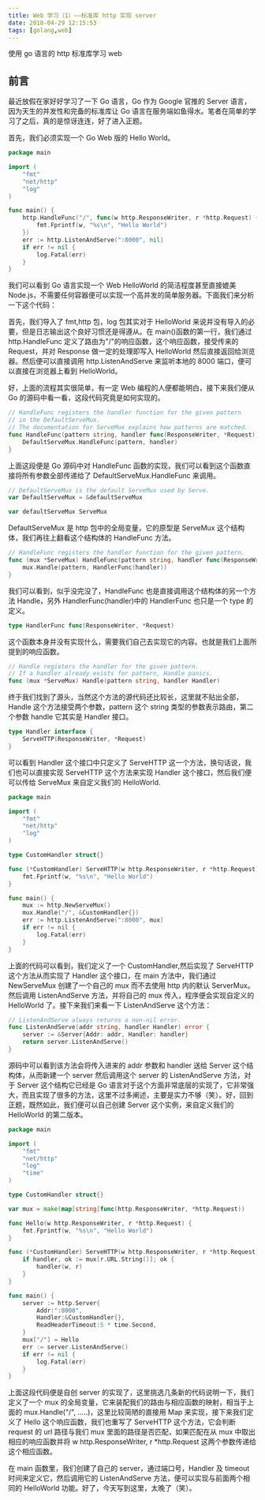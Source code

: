 ```yaml
---
title: Web 学习（1）——标准库 http 实现 server
date: 2018-04-29 12:15:53
tags: [golang,web]
---
```


使用 go 语言的 http 标准库学习 web

<!-- more -->

## 前言

最近放假在家好好学习了一下 Go 语言，Go 作为 Google 官推的 Server 语言，因为天生的并发性和完备的标准库让 Go 语言在服务端如鱼得水。笔者在简单的学习了之后，真的是惊讶连连，好了进入正题。

首先，我们必须实现一个 Go Web 版的 Hello World。

```go
package main

import (
	"fmt"
	"net/http"
	"log"
)

func main() {
	http.HandleFunc("/", func(w http.ResponseWriter, r *http.Request) {
		fmt.Fprintf(w, "%s\n", "Hello World")
	})
	err := http.ListenAndServe(":8000", nil)
	if err != nil {
		log.Fatal(err)
	}
}
```

我们可以看到 Go 语言实现一个 Web HelloWorld 的简洁程度甚至直接媲美 Node.js，不需要任何容器便可以实现一个高并发的简单服务器。下面我们来分析一下这个代码：

首先，我们导入了 fmt,http 包，log 包其实对于 HelloWorld 来说并没有导入的必要，但是日志输出这个良好习惯还是得遵从。在 main()函数的第一行，我们通过 http.HandleFunc 定义了路由为"/"的响应函数，这个响应函数，接受传来的 Request，并对 Response 做一定的处理即写入 HelloWorld 然后直接返回给浏览器。然后便可以直接调用 http.ListenAndServe 来监听本地的 8000 端口，便可以直接在浏览器上看到 HelloWorld。

好，上面的流程其实很简单，有一定 Web 编程的人便都能明白，接下来我们便从 Go 的源码中看一看，这段代码究竟是如何实现的。

```go
// HandleFunc registers the handler function for the given pattern
// in the DefaultServeMux.
// The documentation for ServeMux explains how patterns are matched.
func HandleFunc(pattern string, handler func(ResponseWriter, *Request)) {
	DefaultServeMux.HandleFunc(pattern, handler)
}
```

上面这段便是 Go 源码中对 HandleFunc 函数的实现，我们可以看到这个函数直接将所有参数全部传递给了 DefaultServeMux.HandleFunc 来调用。

```go
// DefaultServeMux is the default ServeMux used by Serve.
var DefaultServeMux = &defaultServeMux

var defaultServeMux ServeMux
```

DefaultServeMux 是 http 包中的全局变量，它的原型是 ServeMux 这个结构体，我们再往上翻看这个结构体的 HandleFunc 方法。

```go
// HandleFunc registers the handler function for the given pattern.
func (mux *ServeMux) HandleFunc(pattern string, handler func(ResponseWriter, *Request)) {
	mux.Handle(pattern, HandlerFunc(handler))
}
```

我们可以看到，似乎没完没了，HandleFunc 也是直接调用这个结构体的另一个方法 Handle，另外 HandlerFunc(handler)中的 HandlerFunc 也只是一个 type 的定义。

```go
type HandlerFunc func(ResponseWriter, *Request)
```

这个函数本身并没有实现什么，需要我们自己去实现它的内容。也就是我们上面所提到的响应函数。

```go
// Handle registers the handler for the given pattern.
// If a handler already exists for pattern, Handle panics.
func (mux *ServeMux) Handle(pattern string, handler Handler)
```

终于我们找到了源头，当然这个方法的源代码还比较长，这里就不贴出全部，Handle 这个方法接受两个参数，pattern 这个 string 类型的参数表示路由，第二个参数 handle 它其实是 Handler 接口。

```go
type Handler interface {
	ServeHTTP(ResponseWriter, *Request)
}
```

可以看到 Handler 这个接口中只定义了 ServeHTTP 这一个方法，换句话说，我们也可以直接实现 ServeHTTP 这个方法来实现 Handler 这个接口，然后我们便可以传给 ServeMux 来自定义我们的 HelloWorld.

```go
package main

import (
	"fmt"
	"net/http"
	"log"
)

type CustomHandler struct{}

func (*CustomHandler) ServeHTTP(w http.ResponseWriter, r *http.Request) {
	fmt.Fprintf(w, "%s\n", "Hello World")
}

func main() {
	mux := http.NewServeMux()
	mux.Handle("/", &CustomHandler{})
	err := http.ListenAndServe(":8000", mux)
	if err != nil {
		log.Fatal(err)
	}
}
```

上面的代码可以看到，我们定义了一个 CustomHandler,然后实现了 ServeHTTP 这个方法从而实现了 Handler 这个接口，在 main 方法中，我们通过 NewServeMux 创建了一个自己的 mux 而不去使用 http 内的默认 ServerMux。然后调用 ListenAndServe 方法，并将自己的 mux 传入，程序便会实现自定义的 HelloWorld 了。接下来我们来看一下 ListenAndServe 这个方法：

```go
// ListenAndServe always returns a non-nil error.
func ListenAndServe(addr string, handler Handler) error {
	server := &Server{Addr: addr, Handler: handler}
	return server.ListenAndServe()
}
```

源码中可以看到该方法会将传入进来的 addr 参数和 handler 送给 Server 这个结构体，从而新建一个 server 然后调用这个 server 的 ListenAndServe 方法，对于 Server 这个结构它已经是 Go 语言对于这个方面非常底层的实现了，它非常强大，而且实现了很多的方法，这里不过多阐述，主要是实力不够（笑）。好，回到正题，既然如此，我们便可以自己创建 Server 这个实例，来自定义我们的 HelloWorld 的第二版本。

```go
package main

import (
	"fmt"
	"net/http"
	"log"
	"time"
)

type CustomHandler struct{}

var mux = make(map[string]func(http.ResponseWriter, *http.Request))

func Hello(w http.ResponseWriter, r *http.Request) {
	fmt.Fprintf(w, "%s\n", "Hello World")
}

func (*CustomHandler) ServeHTTP(w http.ResponseWriter, r *http.Request) {
	if handler, ok := mux[r.URL.String()]; ok {
		handler(w, r)
	}
}

func main() {
	server := http.Server{
		Addr:":8000",
		Handler:&CustomHandler{},
		ReadHeaderTimeout:5 * time.Second,
	}
	mux["/"] = Hello
	err := server.ListenAndServe()
	if err != nil {
		log.Fatal(err)
	}
}
```

上面这段代码便是自创 server 的实现了，这里挑选几条新的代码说明一下，我们定义了一个 mux 的全局变量，它来装配我们的路由与相应函数的映射，相当于上面的 mux.Handle("/", .....)，这里比较简陋的直接用 Map 来实现，接下来我们定义了 Hello 这个响应函数，我们也重写了 ServeHTTP 这个方法，它会判断 request 的 url 路径与我们 mux 里面的路径是否匹配，如果匹配在从 mux 中取出相应的响应函数并将 w http.ResponseWriter, r \*http.Request 这两个参数传递给这个相应函数。

在 main 函数里，我们创建了自己的 server，通过端口号，Handler 及 timeout 时间来定义它，然后调用它的 ListenAndServe 方法，便可以实现与前面两个相同的 HelloWorld 功能。好了，今天写到这里，太晚了（笑）。

